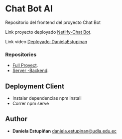 # Chat Bot AI
Repositorio del frontend del proyecto Chat Bot

Link proyecto deployado
[Netlify-Chat Bot](https://benevolent-nougat-dec160.netlify.app/).

Link video
[Deployado-DanielaEstupinan](https://youtu.be/0i2AwDSVXEI)

### Repositories
- [Full Proyect](https://github.com/Daniela-Estupinan/chat-bot-dbem).
- [Server -Backend](https://github.com/Daniela-Estupinan/chat-bot-server).


## Deployment Client

- Instalar dependencias npm install
- Correr npm serve


## Author

  - **Daniela Estupiñan**
  daniela.estupinan@udla.edu.ec
